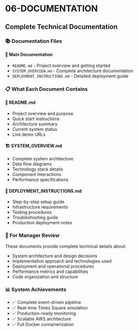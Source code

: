 # 06-DOCUMENTATION
## Complete Technical Documentation

### 📚 **Documentation Files**

#### 📖 **Main Documentation**
- `README.md` - Project overview and getting started
- `SYSTEM_OVERVIEW.md` - Complete architecture documentation
- `DEPLOYMENT_INSTRUCTIONS.md` - Detailed deployment guide

### 📋 **What Each Document Contains**

#### 🚀 **README.md**
- Project overview and purpose
- Quick start instructions
- Architecture summary
- Current system status
- Live demo URLs

#### 🏗️ **SYSTEM_OVERVIEW.md** 
- Complete system architecture
- Data flow diagrams
- Technology stack details
- Component interactions
- Performance specifications

#### 🔧 **DEPLOYMENT_INSTRUCTIONS.md**
- Step-by-step setup guide
- Infrastructure requirements
- Testing procedures
- Troubleshooting guide
- Production deployment notes

### 🎯 **For Manager Review**
These documents provide complete technical details about:
- System architecture and design decisions
- Implementation approach and technologies used
- Deployment and operational procedures
- Performance metrics and capabilities
- Code organization and structure

### 📊 **System Achievements**
- ✅ Complete event-driven pipeline
- ✅ Real-time Times Square simulation
- ✅ Production-ready monitoring
- ✅ Scalable AWS architecture
- ✅ Full Docker containerization